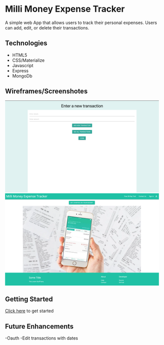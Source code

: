 # Milli Money Expense Tracker

A simple web App that allows users to track their personal expenses. Users can add, edit, or delete their transactions. 


## Technologies
- HTML5
- CSS/Materialize
- Javascript
- Express
- MongoDb 


## Wireframes/Screenshotes
![wireframe](./public/images/wireframe2.png)
![wireframe](./public/images/wireframe1.png)

## Getting Started 
[Click here](https://milli-money-expense-app.herokuapp.com/) to get started

## Future Enhancements
-Oauth
-Edit transactions with dates
